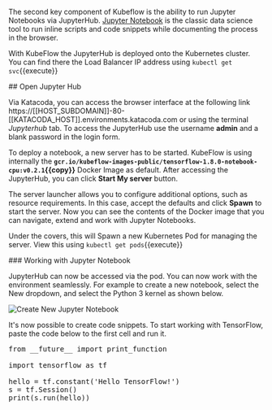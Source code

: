 The second key component of Kubeflow is the ability to run Jupyter Notebooks via JupyterHub. [Jupyter Notebook](http://jupyter.org/) is the classic data science tool to run inline scripts and code snippets while documenting the process in the browser.

With KubeFlow the JupyterHub is deployed onto the Kubernetes cluster. You can find there the Load Balancer IP address using `kubectl get svc`{{execute}}

## Open Jupyter Hub

Via Katacoda, you can access the browser interface at the following link https://[[HOST_SUBDOMAIN]]-80-[[KATACODA_HOST]].environments.katacoda.com or using the terminal *Jupyterhub* tab. To access the JupyterHub use the username __admin__ and a blank password in the login form.

To deploy a notebook, a new server has to be started. KubeFlow is using internally the **`gcr.io/kubeflow-images-public/tensorflow-1.8.0-notebook-cpu:v0.2.1`{{copy}}** Docker Image as default. After accessing the JupyterHub, you can click **Start My server** button.

The server launcher allows you to configure additional options, such as resource requirements. In this case, accept the defaults and click **Spawn** to start the server. Now you can see the contents of the Docker image that you can navigate, extend and work with Jupyter Notebooks.

Under the covers, this will Spawn a new Kubernetes Pod for managing the server. View this using `kubectl get pods`{{execute}}

### Working with Jupyter Notebook

JupyterHub can now be accessed via the pod. You can now work with the environment seamlessly. For example to create a new notebook, select the New dropdown, and select the Python 3 kernel as shown below.

<img src="/kubeflow/scenarios/deploying-kubeflow/assets/jupyterhub-create-notebook.png" alt="Create New Jupyter Notebook">

It's now possible to create code snippets. To start working with TensorFlow, paste the code below to the first cell and run it.

<pre class="file" data-target="clipboard">
from __future__ import print_function

import tensorflow as tf

hello = tf.constant('Hello TensorFlow!')
s = tf.Session()
print(s.run(hello))
</pre>

